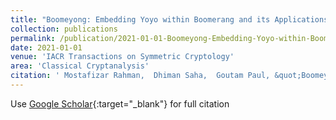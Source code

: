 ```yaml
---
title: "Boomeyong: Embedding Yoyo within Boomerang and its Applications to Key Recovery Attacks on AES and Pholkos"
collection: publications
permalink: /publication/2021-01-01-Boomeyong-Embedding-Yoyo-within-Boomerang-and-its-Applications-to-Key-Recovery-Attacks-on-AES-and-Pholkos
date: 2021-01-01
venue: 'IACR Transactions on Symmetric Cryptology'
area: 'Classical Cryptanalysis'
citation: ' Mostafizar Rahman,  Dhiman Saha,  Goutam Paul, &quot;Boomeyong: Embedding Yoyo within Boomerang and its Applications to Key Recovery Attacks on AES and Pholkos.&quot; IACR Transactions on Symmetric Cryptology, 2021.'
---
```

Use [Google Scholar](https://scholar.google.com/scholar?q=Boomeyong:+Embedding+Yoyo+within+Boomerang+and+its+Applications+to+Key+Recovery+Attacks+on+AES+and+Pholkos){:target="_blank"} for full citation